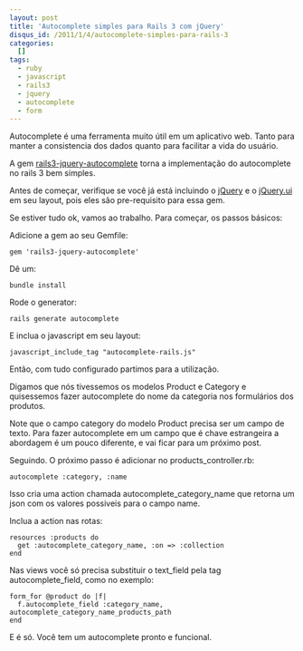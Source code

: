 ```yaml
--- 
layout: post
title: 'Autocomplete simples para Rails 3 com jQuery'
disqus_id: /2011/1/4/autocomplete-simples-para-rails-3
categories: 
  []
tags:
  - ruby
  - javascript
  - rails3
  - jquery
  - autocomplete
  - form
---
```



Autocomplete é uma ferramenta muito útil em um aplicativo web. Tanto para manter a consistencia dos dados quanto para facilitar a vida do usuário.

A gem [rails3-jquery-autocomplete](https://github.com/crowdint/rails3-jquery-autocomplete) torna a implementação do autocomplete no rails 3 bem simples.

Antes de começar, verifique se você já está incluindo o [jQuery](http://jquery.com/) e o [jQuery.ui](http://jqueryui.com/demos/autocomplete/) em seu layout, pois eles são pre-requisito para essa gem.

Se estiver tudo ok, vamos ao trabalho. Para começar, os passos básicos:

Adicione a gem ao seu Gemfile:

    gem 'rails3-jquery-autocomplete'

Dê um:

    bundle install

Rode o generator:

    rails generate autocomplete

E inclua o javascript em seu layout:

    javascript_include_tag "autocomplete-rails.js"


Então, com tudo configurado partimos para a utilização.

Digamos que nós tivessemos os modelos Product e Category e quisessemos fazer autocomplete do nome da categoria nos formulários dos produtos.

Note que o campo category do modelo Product precisa ser um campo de texto. Para fazer autocomplete em um campo que é chave estrangeira a abordagem é um pouco diferente, e vai ficar para um próximo post.

Seguindo. O próximo passo é adicionar no products_controller.rb:

    autocomplete :category, :name

Isso cria uma action chamada autocomplete\_category\_name que retorna um json com os valores possiveis para o campo name.

Inclua a action nas rotas:

    resources :products do
      get :autocomplete_category_name, :on => :collection
    end

Nas views você só precisa substituir o text_field pela tag autocomplete\_field, como no exemplo:

    form_for @product do |f|
      f.autocomplete_field :category_name, autocomplete_category_name_products_path
    end

E é só. Você tem um autocomplete pronto e funcional.

